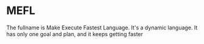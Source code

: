 # MEFL
The fullname is Make Execute Fastest Language.    It's a dynamic language.  It has only one goal and plan, and it keeps getting faster
